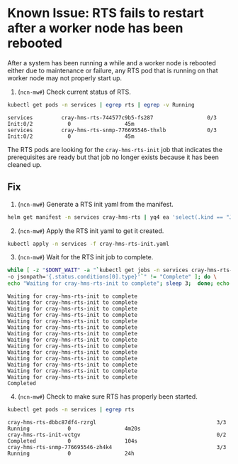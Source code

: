 # Known Issue: RTS fails to restart after a worker node has been rebooted

After a system has been running a while and a worker node is rebooted either due to maintenance or
failure, any RTS pod that is running on that worker node may not properly start up.

1. (`ncn-mw#`) Check current status of RTS.
```bash
kubectl get pods -n services | egrep rts | egrep -v Running
```
```text
services         cray-hms-rts-744577c9b5-fs287                 0/3     Init:0/2           0                 45m
services         cray-hms-rts-snmp-776695546-thxlb             0/3     Init:0/2           0                 45m
```

The RTS pods are looking for the `cray-hms-rts-init` job that indicates the prerequisites are ready
but that job no longer exists because it has been cleaned up.

## Fix
1. (`ncn-mw#`) Generate a RTS init yaml from the manifest.
```bash
helm get manifest -n services cray-hms-rts | yq4 ea 'select(.kind == "Job")' > cray-hms-rts-init.yaml
```

2. (`ncn-mw#`) Apply the RTS init yaml to get it created.
```bash
kubectl apply -n services -f cray-hms-rts-init.yaml
```

3. (`ncn-mw#`) Wait for the RTS init job to complete.
```bash
while [ -z "$DONT_WAIT" -a "`kubectl get jobs -n services cray-hms-rts-init \
-o jsonpath='{.status.conditions[0].type}'`" != "Complete" ]; do \
echo "Waiting for cray-hms-rts-init to complete"; sleep 3;  done; echo "Completed";
```
```text
Waiting for cray-hms-rts-init to complete
Waiting for cray-hms-rts-init to complete
Waiting for cray-hms-rts-init to complete
Waiting for cray-hms-rts-init to complete
Waiting for cray-hms-rts-init to complete
Waiting for cray-hms-rts-init to complete
Waiting for cray-hms-rts-init to complete
Waiting for cray-hms-rts-init to complete
Waiting for cray-hms-rts-init to complete
Waiting for cray-hms-rts-init to complete
Waiting for cray-hms-rts-init to complete
Waiting for cray-hms-rts-init to complete
Waiting for cray-hms-rts-init to complete
Waiting for cray-hms-rts-init to complete
Completed
```

4. (`ncn-mw#`) Check to make sure RTS has properly been started.
```bash
kubectl get pods -n services | egrep rts
```
```text
cray-hms-rts-dbbc87df4-rzrgl                                      3/3     Running            0                 4m20s
cray-hms-rts-init-vctgv                                           0/2     Completed          0                 104s
cray-hms-rts-snmp-776695546-zh4k4                                 3/3     Running            0                 24h
```
